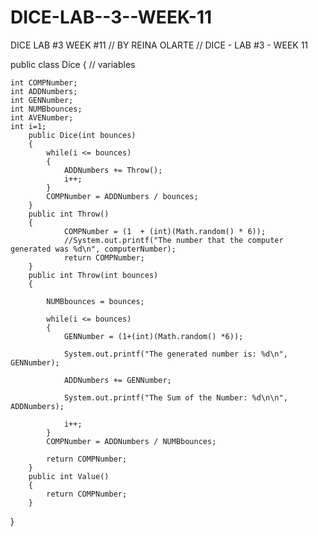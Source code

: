 DICE-LAB--3--WEEK-11
====================

DICE LAB #3  WEEK #11
//  BY REINA OLARTE
//  DICE - LAB #3  -  WEEK 11


public class Dice 
{
	//  variables
	
	int COMPNumber;
	int ADDNumbers;
	int GENNumber;
	int NUMBbounces;
	int AVENumber;
	int i=1;
		public Dice(int bounces)
		{
			while(i <= bounces)
			{
				ADDNumbers += Throw();
				i++;
			}
			COMPNumber = ADDNumbers / bounces;		
		}
		public int Throw()
		{
				COMPNumber = (1	 + (int)(Math.random() * 6));
				//System.out.printf("The number that the computer generated was %d\n", computerNumber);
				return COMPNumber;
		}
		public int Throw(int bounces)
		{

			NUMBbounces = bounces;
			
			while(i <= bounces)
			{
				GENNumber = (1+(int)(Math.random() *6));
				
				System.out.printf("The generated number is: %d\n", GENNumber);
				
				ADDNumbers += GENNumber;
				
				System.out.printf("The Sum of the Number: %d\n\n", ADDNumbers);
				
				i++;
			}
			COMPNumber = ADDNumbers / NUMBbounces;
			
			return COMPNumber;
		}
		public int Value()
		{
			return COMPNumber;
		}
}
